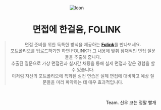 <div align="center">
  
![Icon](https://github.com/user-attachments/assets/d5877df7-6d0b-4a78-85af-0d9f30207347)

# 면접에 한걸음, FOLINK
> 면접 준비를 위한 독특한 방식을 제공하는 [**Folink**](https://folink-me.kro.kr/)를 만나보세요.   
> 포트폴리오를 업로드하기만 하면 FOLINK가 그 내용에 맞춰 잠재적인 면접 질문들을 추출해 줍니다.   
> 추출된 질문으로 가상 면접관과 실시간 채팅을 통해 실제 면접과 같은 경험을 할 수 있습니다.   
> 이처럼 자신의 포트폴리오에 특화된 실전 연습은 실제 면접에 대비하고 예상 질문들을 미리 파악하는 데 매우 효과적입니다.

</div>

<!--
## Member
* 이승찬 - (팀장), 프롬프트 엔지니어링 
* 김신우 - 디자인, 보조 프론트
* 성홍제 - 메인 프론트
* 김승환 - 백엔드(api)

## To be used
| 분야 | 메이커 |  | 사용목적 |
| ------------- | ---------------------- | -------------------------- | ---------------- |
| Design  | 김신우 | <img src="https://img.shields.io/badge/figma-F24E1E?style=flat-square&logo=figma&logoColor=white"/> | 데스크톱의 디자인을 담당합니다. |
| Desktop App | 김신우, 성홍제 |<img src="https://img.shields.io/badge/React-61DAFB?style=flat-square&logo=React&logoColor=white"/> | 데스크톱의 프론트를 담당합니다. |
| API | 김승환 | <img src="https://img.shields.io/badge/NestJS-E0234E?style=flat-square&logo=NestJS&logoColor=white"/> | 프로젝트에 필요한 서비스를 구현합니다. |
| DBA | 김승환  | <img src="https://img.shields.io/badge/PostgreSQL-4169E1?style=flat-square&logo=PostgreSQL&logoColor=white"/> | 정보를 저장하기 위해 사용합니다. |
| AWS | 김승환, 성홍제 | <img src="https://img.shields.io/badge/aws-232F3E?style=flat-square&logo=amazonwebservices&logoColor=white"/> | 프로젝트를 배포하고 관리하기 위해 사용합니다. |
| Communication | All | <img src="https://img.shields.io/badge/Discord-5865F2?style=flat-square&logo=Discord&logoColor=white"/> | 보다 익숙한 환경에서의 효율적인 협업을 위해 사용합니다. |
-->
<br/>

<p align="right">Team. 신우 코는 정말 빨개</p>
